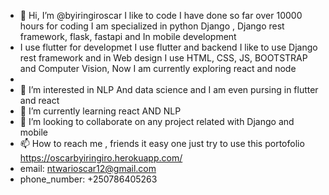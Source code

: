- 👋 Hi, I’m @byiringiroscar I like to code I have done so far over 10000 hours for coding I am specialized in python Django , Django rest framework, flask, fastapi and In mobile development
- I use flutter for developmet I use flutter and backend I like to use Django rest framework and in Web design I use HTML, CSS, JS, BOOTSTRAP and Computer Vision, Now I am currently exploring react and node
- 
- 👀 I’m interested in NLP And data science and I am even pursing in flutter and react
- 🌱 I’m currently learning react AND NLP
- 💞️ I’m looking to collaborate on any project related with Django and mobile
- 📫 How to reach me , friends it easy one just try to use this portofolio https://oscarbyiringiro.herokuapp.com/
- email: ntwarioscar12@gmail.com
- phone_number: +250786405263

<!---
byiringiroscar/byiringiroscar is a ✨ special ✨ repository because its `README.md` (this file) appears on your GitHub profile.
You can click the Preview link to take a look at your changes.
--->
